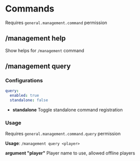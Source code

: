 # Commands

Requires ```general.management.command``` permission

## /management help

Show helps for ```/management``` command

## /management query

### Configurations
```yaml
query:
  enabled: true
  standalone: false
```

- **standalone** Toggle standalone command registration

### Usage

Requires ```general.management.command.query``` permission

**Usage**: ```/management query <player>```

**argument "player"** Player name to use, allowed offline players
